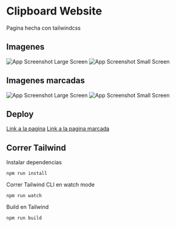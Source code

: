 # Clipboard Website

Pagina hecha con tailwindcss

## Imagenes

![App Screenshot Large Screen](https://i.imgur.com/IdFFpI0.png)
![App Screenshot Small Screen](https://i.imgur.com/Eh2N7D2.png)

## Imagenes marcadas

![App Screenshot Large Screen](https://i.imgur.com/RSQqQJQ.png)
![App Screenshot Small Screen](https://i.imgur.com/GYFwa2m.png)

## Deploy

[Link a la pagina](https://zesty-cuchufli-53f6c2.netlify.app/)
[Link a la pagina marcada](https://64e9028a0ade103b4c35e4ba--magenta-fudge-79e55a.netlify.app/)

## Correr Tailwind

Instalar dependencias

```
npm run install
```

Correr Tailwind CLI en watch mode

```
npm run watch
```

Build en Tailwind

```
npm run build
```
